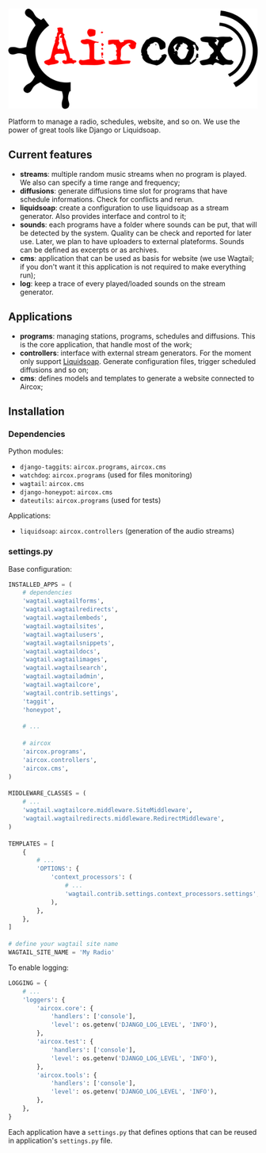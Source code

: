 ![](/data/logo.png)

Platform to manage a radio, schedules, website, and so on. We use the power of great tools like Django or Liquidsoap.

## Current features
* **streams**: multiple random music streams when no program is played. We also can specify a time range and frequency;
* **diffusions**: generate diffusions time slot for programs that have schedule informations. Check for conflicts and rerun.
* **liquidsoap**: create a configuration to use liquidsoap as a stream generator. Also provides interface and control to it;
* **sounds**: each programs have a folder where sounds can be put, that will be detected by the system. Quality can be check and reported for later use. Later, we plan to have uploaders to external plateforms. Sounds can be defined as excerpts or as archives.
* **cms**: application that can be used as basis for website (we use Wagtail; if you don't want it this application is not required to make everything run);
* **log**: keep a trace of every played/loaded sounds on the stream generator.

## Applications
* **programs**: managing stations, programs, schedules and diffusions. This is the core application, that handle most of the work;
* **controllers**: interface with external stream generators. For the moment only support [Liquidsoap](http://liquidsoap.fm/). Generate configuration files, trigger scheduled diffusions and so on;
* **cms**: defines models and templates to generate a website connected to Aircox;

## Installation
### Dependencies
Python modules:
* `django-taggits`: `aircox.programs`, `aircox.cms`
* `watchdog`: `aircox.programs` (used for files monitoring)
* `wagtail`: `aircox.cms`
* `django-honeypot`: `aircox.cms`
* `dateutils`: `aircox.programs` (used for tests)

Applications:
* `liquidsoap`: `aircox.controllers` (generation of the audio streams)

### settings.py
Base configuration:

```python
INSTALLED_APPS = (
    # dependencies
    'wagtail.wagtailforms',
    'wagtail.wagtailredirects',
    'wagtail.wagtailembeds',
    'wagtail.wagtailsites',
    'wagtail.wagtailusers',
    'wagtail.wagtailsnippets',
    'wagtail.wagtaildocs',
    'wagtail.wagtailimages',
    'wagtail.wagtailsearch',
    'wagtail.wagtailadmin',
    'wagtail.wagtailcore',
    'wagtail.contrib.settings',
    'taggit',
    'honeypot',

    # ...

    # aircox
    'aircox.programs',
    'aircox.controllers',
    'aircox.cms',
)

MIDDLEWARE_CLASSES = (
    # ...
    'wagtail.wagtailcore.middleware.SiteMiddleware',
    'wagtail.wagtailredirects.middleware.RedirectMiddleware',
)

TEMPLATES = [
    {
        # ...
        'OPTIONS': {
            'context_processors': (
                # ...
                'wagtail.contrib.settings.context_processors.settings',
            ),
        },
    },
]

# define your wagtail site name
WAGTAIL_SITE_NAME = 'My Radio'
```

To enable logging:

```python
LOGGING = {
    # ...
    'loggers': {
        'aircox.core': {
            'handlers': ['console'],
            'level': os.getenv('DJANGO_LOG_LEVEL', 'INFO'),
        },
        'aircox.test': {
            'handlers': ['console'],
            'level': os.getenv('DJANGO_LOG_LEVEL', 'INFO'),
        },
        'aircox.tools': {
            'handlers': ['console'],
            'level': os.getenv('DJANGO_LOG_LEVEL', 'INFO'),
        },
    },
}
```

Each application have a `settings.py` that defines options that can be reused in application's `settings.py` file.



